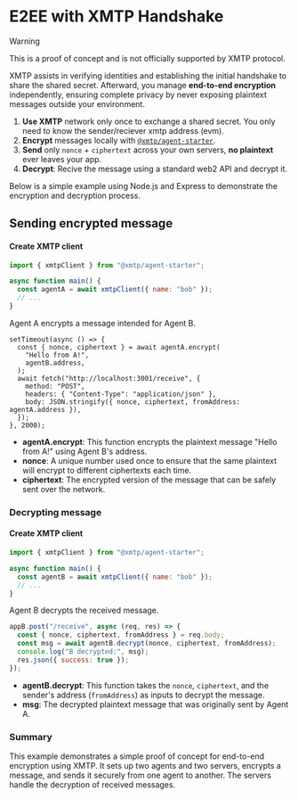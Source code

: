 # E2EE with XMTP Handshake

> [!WARNING]
> This is a proof of concept and is not officially supported by XMTP protocol.

XMTP assists in verifying identities and establishing the initial handshake to share the shared secret. Afterward, you manage **end-to-end encryption** independently, ensuring complete privacy by never exposing plaintext messages outside your environment.

1. **Use XMTP** network only once to exchange a shared secret. You only need to know the sender/reciever xmtp address (evm).
2. **Encrypt** messages locally with [`@xmtp/agent-starter`](https://github.com/xmtp-labs/agent-starter).
3. **Send** only `nonce` + `ciphertext` across your own servers, **no plaintext** ever leaves your app.
4. **Decrypt**: Recive the message using a standard web2 API and decrypt it.

Below is a simple example using Node.js and Express to demonstrate the encryption and decryption process.

## Sending encrypted message

#### Create XMTP client

```javascript
import { xmtpClient } from "@xmtp/agent-starter";

async function main() {
  const agentA = await xmtpClient({ name: "bob" });
  // ...
}
```

Agent A encrypts a message intended for Agent B.

```tsx
setTimeout(async () => {
  const { nonce, ciphertext } = await agentA.encrypt(
    "Hello from A!",
    agentB.address,
  );
  await fetch("http://localhost:3001/receive", {
    method: "POST",
    headers: { "Content-Type": "application/json" },
    body: JSON.stringify({ nonce, ciphertext, fromAddress: agentA.address }),
  });
}, 2000);
```

- **agentA.encrypt**: This function encrypts the plaintext message "Hello from A!" using Agent B's address.
- **nonce**: A unique number used once to ensure that the same plaintext will encrypt to different ciphertexts each time.
- **ciphertext**: The encrypted version of the message that can be safely sent over the network.

### Decrypting message

#### Create XMTP client

```javascript
import { xmtpClient } from "@xmtp/agent-starter";

async function main() {
  const agentB = await xmtpClient({ name: "bob" });
  // ...
}
```

Agent B decrypts the received message.

```javascript
appB.post("/receive", async (req, res) => {
  const { nonce, ciphertext, fromAddress } = req.body;
  const msg = await agentB.decrypt(nonce, ciphertext, fromAddress);
  console.log("B decrypted:", msg);
  res.json({ success: true });
});
```

- **agentB.decrypt**: This function takes the `nonce`, `ciphertext`, and the sender's address (`fromAddress`) as inputs to decrypt the message.
- **msg**: The decrypted plaintext message that was originally sent by Agent A.

### Summary

This example demonstrates a simple proof of concept for end-to-end encryption using XMTP. It sets up two agents and two servers, encrypts a message, and sends it securely from one agent to another. The servers handle the decryption of received messages.
